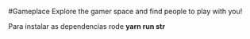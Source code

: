 #Gameplace
Explore the gamer space and find people to play with you!

Para instalar as dependencias rode **yarn run str**
